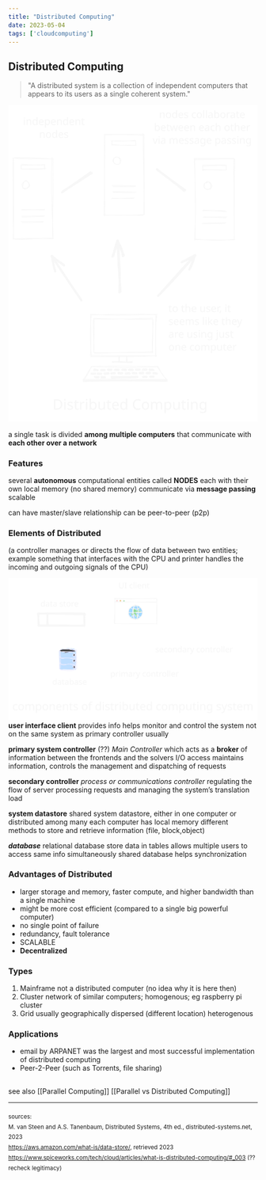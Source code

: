 ```yaml
---
title: "Distributed Computing"
date: 2023-05-04
tags: ['cloudcomputing']
---
```


## Distributed Computing 

> "A distributed system is a collection of independent computers that appears to its users as a single coherent system."

 ![distributedcomputing](images/distributedcomputing.svg)

a single task is divided **among multiple computers** that communicate with **each other over a network** 

### Features 
several **autonomous** computational entities called **NODES**
each with their own local memory (no shared memory)
communicate via **message passing** 
scalable  

can have master/slave relationship
can be peer-to-peer (p2p)

### Elements of Distributed 

(a controller manages or directs the flow of data between two entities; example something that interfaces with the CPU and printer 
handles the incoming and outgoing signals of the CPU)

![distributed computing components](images/distributedcomputingcomponents.svg)
**user interface client** 
	provides info 
	helps monitor and control the system
	not on the same system as primary controller usually

**primary system controller** (??)
_Main Controller_ 
which acts as a **broker** of information between the frontends and the solvers
I/O access 
maintains information, controls the management and dispatching of requests

**secondary controller**
	*process or communications controller* 
	regulating the flow of server processing requests and managing the system’s translation load

**system datastore** 
	shared system datastore, either in one computer or distributed among many 
	each computer has local memory 
	different methods to store and retrieve information (file, block,object)

***database*** 
	relational database 
	store data in tables
	allows multiple users to access same info simultaneously 
	shared database helps synchronization

### Advantages of Distributed  
- larger storage and memory, faster compute, and higher bandwidth than a single machine
- might be more cost efficient (compared to a single big powerful computer)
- no single point of failure
- redundancy, fault tolerance 
- SCALABLE 
- **Decentralized**

### Types 
1. Mainframe
   not a distributed computer (no idea why it is here then)
2. Cluster 
   network of similar computers; homogenous; 
   eg raspberry pi cluster 
3. Grid 
   usually geographically dispersed (different location)
   heterogenous


### Applications 
- email by ARPANET was the largest and most successful implementation of distributed computing 
- Peer-2-Peer (such as Torrents, file sharing)
##
see also
[[Parallel Computing]]
[[Parallel vs Distributed Computing]]

--- 
<sub>sources: <br>
M. van Steen and A.S. Tanenbaum, Distributed Systems, 4th ed., distributed-systems.net, 2023 <br>
https://aws.amazon.com/what-is/data-store/, retrieved 2023 <br>
https://www.spiceworks.com/tech/cloud/articles/what-is-distributed-computing/#_003 (?? recheck legitimacy)
</sub>
